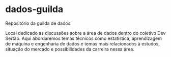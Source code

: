 # dados-guilda
Repositório da guilda de dados

Local dedicado as discussões sobre a área de dados dentro do coletivo Dev Sertão. Aqui abordaremos temas técnicos como estatística, aprendizagem
 de máquina e engenharia de dados e temas mais relacionados à estudos, situação do mercado e possibilidades da carreira nessa área.  
